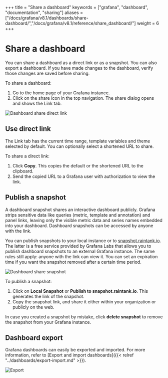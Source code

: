 +++
title = "Share a dashboard"
keywords = ["grafana", "dashboard", "documentation", "sharing"]
aliases = ["/docs/grafana/v8.1/dashboards/share-dashboard/","/docs/grafana/v8.1/reference/share_dashboard/"]
weight = 6
+++

# Share a dashboard

You can share a dashboard as a direct link or as a snapshot. You can also export a dashboard. If you have made changes to the dashboard, verify those changes are saved before sharing.

To share a dashboard:

1. Go to the home page of your Grafana instance.
1. Click on the share icon in the top navigation. The share dialog opens and shows the Link tab.

![Dashboard share direct link](/static/img/docs/sharing/share-dashboard-direct-link-7-3.png)

## Use direct link

The Link tab has the current time range, template variables and theme selected by default. You can optionally select a shortened URL to share.

To share a direct link:

1. Click **Copy**. This copies the default or the shortened URL to the clipboard.
1. Send the copied URL to a Grafana user with authorization to view the link.

## Publish a snapshot

A dashboard snapshot shares an interactive dashboard publicly. Grafana strips sensitive data like queries
(metric, template and annotation) and panel links, leaving only the visible metric data and series names embedded into your dashboard. Dashboard snapshots can be accessed by anyone with the link.

You can publish snapshots to your local instance or to [snapshot.raintank.io](http://snapshot.raintank.io). The latter is a free service
provided by Grafana Labs that allows you to publish dashboard snapshots to an external Grafana instance. The same rules still apply: anyone with the link can view it. You can set an expiration time if you want the snapshot removed after a certain time period.

![Dashboard share snapshot](/static/img/docs/sharing/share-dashboard-snapshot-7-3.png)

To publish a snapshot:

1. Click on **Local Snapshot** or **Publish to snapshot.raintank.io**. This generates the link of the snapshot.
1. Copy the snapshot link, and share it either within your organization or publicly on the web.

In case you created a snapshot by mistake, click **delete snapshot** to remove the snapshot from your Grafana instance.

## Dashboard export

Grafana dashboards can easily be exported and imported. For more information, refer to [Export and import dashboards]({{< relref "../dashboards/export-import.md" >}}).

![Export](/static/img/docs/sharing/share-dashboard-export-7-3.png)
